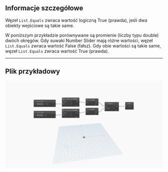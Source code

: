 ## Informacje szczegółowe
Węzeł `List.Equals` zwraca wartość logiczną True (prawda), jeśli dwa obiekty wejściowe są takie same.

W poniższym przykładzie porównywane są promienie (liczby typu double) dwóch okręgów. Gdy suwaki Number Slider mają różne wartości, węzeł `List.Equals` zwraca wartość False (fałsz). Gdy obie wartości są takie same, węzeł `List.Equals` zwraca wartość True (prawda).
___
## Plik przykładowy

![List.Equals](./List.Equals_img.jpg)
